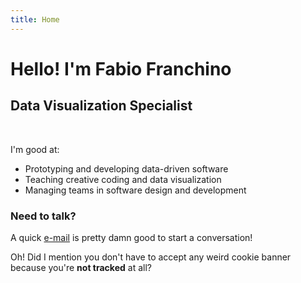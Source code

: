 ```yaml
---
title: Home
---
```


# Hello! I'm Fabio Franchino

## Data Visualization Specialist

<br />

I'm good at:

- Prototyping and developing <span class="s" data-type="underline">data-driven software</span>
- Teaching <span class="s" data-type="underline">creative coding</span> and <span class="s" data-type="underline">data visualization</span>
- <span class="s" data-type="underline">Managing teams</span> in software design and development

### Need to talk?

A quick <span class="s" data-type="box" data-color="#333">[e-mail](mailto:hello@fabiofranchino.com)</span> is pretty damn good to start a conversation!

Oh! Did I mention you don't have to accept any weird cookie banner because you're **not tracked** at all?